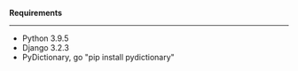 <b>Requirements</b>
<hr>
<ul>
<li>Python 3.9.5</li>
<li>Django 3.2.3</li>
<li>PyDictionary, go "pip install pydictionary"</li>
<ul>
